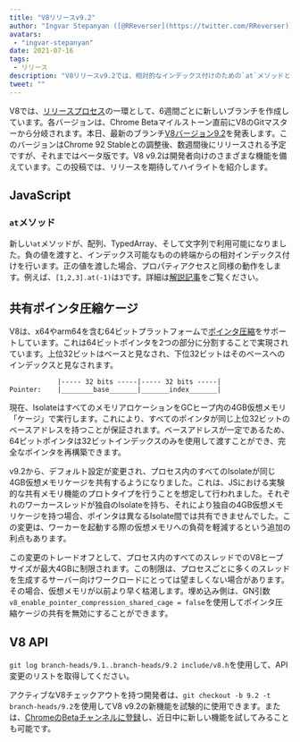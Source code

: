 ```yaml
---
title: "V8リリースv9.2"
author: "Ingvar Stepanyan ([@RReverser](https://twitter.com/RReverser))"
avatars: 
 - "ingvar-stepanyan"
date: 2021-07-16
tags: 
 - リリース
description: "V8リリースv9.2では、相対的なインデックス付けのための`at`メソッドとポインタ圧縮の改善が導入されています。"
tweet: ""
---
```

V8では、[リリースプロセス](https://v8.dev/docs/release-process)の一環として、6週間ごとに新しいブランチを作成しています。各バージョンは、Chrome Betaマイルストーン直前にV8のGitマスターから分岐されます。本日、最新のブランチ[V8バージョン9.2](https://chromium.googlesource.com/v8/v8.git/+log/branch-heads/9.2)を発表します。このバージョンはChrome 92 Stableとの調整後、数週間後にリリースされる予定ですが、それまではベータ版です。V8 v9.2は開発者向けのさまざまな機能を備えています。この投稿では、リリースを期待してハイライトを紹介します。

<!--truncate-->
## JavaScript

### `at`メソッド

新しい`at`メソッドが、配列、TypedArray、そして文字列で利用可能になりました。負の値を渡すと、インデックス可能なものの終端からの相対インデックス付けを行います。正の値を渡した場合、プロパティアクセスと同様の動作をします。例えば、`[1,2,3].at(-1)`は`3`です。詳細は[解説記事](https://v8.dev/features/at-method)をご覧ください。

## 共有ポインタ圧縮ケージ

V8は、x64やarm64を含む64ビットプラットフォームで[ポインタ圧縮](https://v8.dev/blog/pointer-compression)をサポートしています。これは64ビットポインタを2つの部分に分割することで実現されています。上位32ビットはベースと見なされ、下位32ビットはそのベースへのインデックスと見なされます。

```
            |----- 32 bits -----|----- 32 bits -----|
Pointer:    |________base_______|_______index_______|
```

現在、IsolateはすべてのメモリアロケーションをGCヒープ内の4GB仮想メモリ「ケージ」で実行します。これにより、すべてのポインタが同じ上位32ビットのベースアドレスを持つことが保証されます。ベースアドレスが一定であるため、64ビットポインタは32ビットインデックスのみを使用して渡すことができ、完全なポインタを再構築できます。

v9.2から、デフォルト設定が変更され、プロセス内のすべてのIsolateが同じ4GB仮想メモリケージを共有するようになりました。これは、JSにおける実験的な共有メモリ機能のプロトタイプを行うことを想定して行われました。それぞれのワーカースレッドが独自のIsolateを持ち、それにより独自の4GB仮想メモリケージを持つ場合、ポインタは異なるIsolate間では共有できませんでした。この変更は、ワーカーを起動する際の仮想メモリへの負荷を軽減するという追加の利点もあります。

この変更のトレードオフとして、プロセス内のすべてのスレッドでのV8ヒープサイズが最大4GBに制限されます。この制限は、プロセスごとに多くのスレッドを生成するサーバー向けワークロードにとっては望ましくない場合があります。その場合、仮想メモリが以前より早く枯渇します。埋め込み側は、GN引数`v8_enable_pointer_compression_shared_cage = false`を使用してポインタ圧縮ケージの共有を無効にすることができます。

## V8 API

`git log branch-heads/9.1..branch-heads/9.2 include/v8.h`を使用して、API変更のリストを取得してください。

アクティブなV8チェックアウトを持つ開発者は、`git checkout -b 9.2 -t branch-heads/9.2`を使用してV8 v9.2の新機能を試験的に使用できます。または、[ChromeのBetaチャンネルに登録](https://www.google.com/chrome/browser/beta.html)し、近日中に新しい機能を試してみることも可能です。

